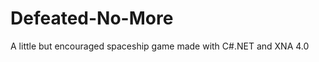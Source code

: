 Defeated-No-More
================

A little but encouraged spaceship game made ​​with C#.NET and XNA 4.0
